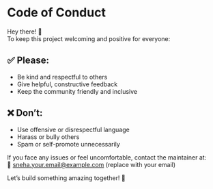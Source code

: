 # Code of Conduct

Hey there! 👋  
To keep this project welcoming and positive for everyone:

## ✅ Please:
- Be kind and respectful to others  
- Give helpful, constructive feedback  
- Keep the community friendly and inclusive  

## ❌ Don’t:
- Use offensive or disrespectful language  
- Harass or bully others  
- Spam or self-promote unnecessarily  

If you face any issues or feel uncomfortable, contact the maintainer at:  
📧 sneha.your.email@example.com (replace with your email)

Let’s build something amazing together! 💫